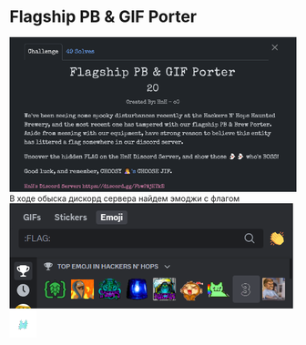 # Flagship PB & GIF Porter

![img.png](task%2Fimg.png)\
В ходе обыска дискорд сервера найдем эмоджи с флагом\
![img.png](img.png)\
![flag.gif](flag.gif)